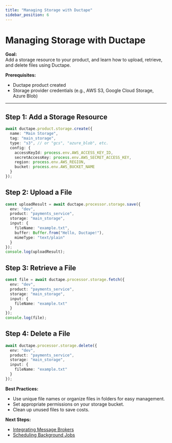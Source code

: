 ```yaml
---
title: "Managing Storage with Ductape"
sidebar_position: 6
---
```


# Managing Storage with Ductape

**Goal:**  
Add a storage resource to your product, and learn how to upload, retrieve, and delete files using Ductape.

**Prerequisites:**  
- Ductape product created  
- Storage provider credentials (e.g., AWS S3, Google Cloud Storage, Azure Blob)

---

## Step 1: Add a Storage Resource

```typescript
await ductape.product.storage.create({
  name: "Main Storage",
  tag: "main_storage",
  type: "s3", // or "gcs", "azure_blob", etc.
  config: {
    accessKeyId: process.env.AWS_ACCESS_KEY_ID,
    secretAccessKey: process.env.AWS_SECRET_ACCESS_KEY,
    region: process.env.AWS_REGION,
    bucket: process.env.AWS_BUCKET_NAME
  }
});
```

## Step 2: Upload a File

```typescript
const uploadResult = await ductape.processor.storage.save({
  env: "dev",
  product: "payments_service",
  storage: "main_storage",
  input: {
    fileName: "example.txt",
    buffer: Buffer.from("Hello, Ductape!"),
    mimeType: "text/plain"
  }
});
console.log(uploadResult);
```

## Step 3: Retrieve a File

```typescript
const file = await ductape.processor.storage.fetch({
  env: "dev",
  product: "payments_service",
  storage: "main_storage",
  input: {
    fileName: "example.txt"
  }
});
console.log(file);
```

## Step 4: Delete a File

```typescript
await ductape.processor.storage.delete({
  env: "dev",
  product: "payments_service",
  storage: "main_storage",
  input: {
    fileName: "example.txt"
  }
});
```

**Best Practices:**  
- Use unique file names or organize files in folders for easy management.
- Set appropriate permissions on your storage bucket.
- Clean up unused files to save costs.

**Next Steps:**  
- [Integrating Message Brokers](./message-brokers.md)
- [Scheduling Background Jobs](./jobs.md)
